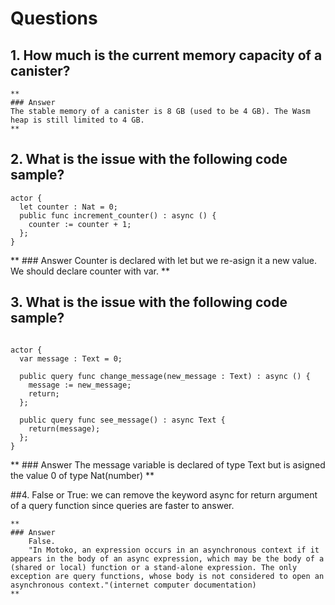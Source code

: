 # Questions

## 1. How much is the current memory capacity of a canister?
    **
    ### Answer
    The stable memory of a canister is 8 GB (used to be 4 GB). The Wasm heap is still limited to 4 GB.
    **

## 2. What is the issue with the following code sample?

```motoko
actor {
  let counter : Nat = 0;
  public func increment_counter() : async () {
    counter := counter + 1;
  };
}
```
**
    ### Answer
    Counter is declared with let but we re-asign it a new value. We should declare counter with var.
**


## 3. What is the issue with the following code sample?

```motoko

actor {
  var message : Text = 0;

  public query func change_message(new_message : Text) : async () {
    message := new_message;
    return;
  };
  
  public query func see_message() : async Text {
    return(message);
  };
}
```

**
    ### Answer
    The message variable is declared of type Text but is asigned the value 0 of type Nat(number)
**


##4. False or True: we can remove the keyword async for return argument of a query function since queries are faster to answer.

    **
    ### Answer
        False.
        "In Motoko, an expression occurs in an asynchronous context if it appears in the body of an async expression, which may be the body of a (shared or local) function or a stand-alone expression. The only exception are query functions, whose body is not considered to open an asynchronous context."(internet computer documentation)
    **
